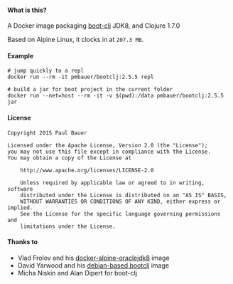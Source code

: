#### What is this?
A Docker image packaging [boot-clj](http://boot-clj.com) JDK8, and Clojure 1.7.0

Based on Alpine Linux, it clocks in at `207.3 MB`.

#### Example

```
# jump quickly to a repl
docker run --rm -it pmbauer/bootclj:2.5.5 repl

# build a jar for boot project in the current folder
docker run --net=host --rm -it -v $(pwd):/data pmbauer/bootclj:2.5.5 jar
```

#### License
```
Copyright 2015 Paul Bauer

Licensed under the Apache License, Version 2.0 (the "License");
you may not use this file except in compliance with the License.
You may obtain a copy of the License at

    http://www.apache.org/licenses/LICENSE-2.0

    Unless required by applicable law or agreed to in writing, software
    distributed under the License is distributed on an "AS IS" BASIS,
    WITHOUT WARRANTIES OR CONDITIONS OF ANY KIND, either express or implied.
    See the License for the specific language governing permissions and
    limitations under the License.
```

#### Thanks to
* Vlad Frolov and his [docker-alpine-oraclejdk8](https://github.com/frol/docker-alpine-oraclejdk8) image
* David Yarwood and his [debian-based bootclj](https://github.com/adzerk-oss/boot-clj-docker-image) image
* Micha Niskin and Alan Dipert for boot-clj

